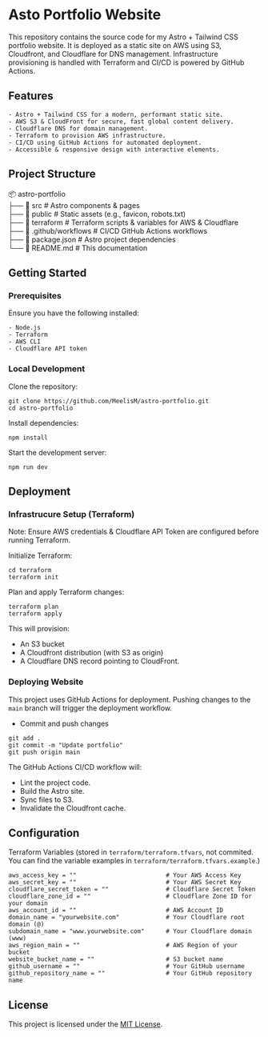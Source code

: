 # Asto Portfolio Website

This repository contains the source code for my Astro + Tailwind CSS portfolio website. It is deployed as a static site on AWS using S3, Cloudfront, and Cloudflare for DNS management. Infrastructure provisioning is handled with Terraform and CI/CD is powered by GitHub Actions.

## Features

    - Astro + Tailwind CSS for a modern, performant static site.
    - AWS S3 & CloudFront for secure, fast global content delivery.
    - Cloudflare DNS for domain management.
    - Terraform to provision AWS infrastructure.
    - CI/CD using GitHub Actions for automated deployment.
    - Accessible & responsive design with interactive elements.

## Project Structure

📦 astro-portfolio  
├── 📁 src                  # Astro components & pages  
├── 📁 public               # Static assets (e.g., favicon, robots.txt)  
├── 📁 terraform            # Terraform scripts & variables for AWS & Cloudflare  
├── 📁 .github/workflows    # CI/CD GitHub Actions workflows  
├── 📄 package.json         # Astro project dependencies   
└── 📄 README.md            # This documentation  


## Getting Started

### Prerequisites

Ensure you have the following installed:

    - Node.js
    - Terraform
    - AWS CLI
    - Cloudflare API token

### Local Development

Clone the repository:

```
git clone https://github.com/MeelisM/astro-portfolio.git
cd astro-portfolio
```

Install dependencies:

```
npm install
```

Start the development server:

```
npm run dev
```

## Deployment

### Infrastrucure Setup (Terraform)

Note: Ensure AWS credentials & Cloudflare API Token are configured before running Terraform.

Initialize Terraform:

```
cd terraform
terraform init
```

Plan and apply Terraform changes:

```
terraform plan
terraform apply
```

This will provision:

- An S3 bucket
- A Cloudfront distribution (with S3 as origin)
- A Cloudflare DNS record pointing to CloudFront.

### Deploying Website
This project uses GitHub Actions for deployment. Pushing changes to the `main` branch will trigger the deployment workflow.

- Commit and push changes
```
git add .
git commit -m "Update portfolio"
git push origin main
```

The GitHub Actions CI/CD workflow will:

- Lint the project code.
- Build the Astro site.
- Sync files to S3.
- Invalidate the Cloudfront cache.

## Configuration
Terraform Variables (stored in `terraform/terraform.tfvars`, not commited. You can find the variable examples in `terraform/terraform.tfvars.example`.)

```text
aws_access_key = ""                         # Your AWS Access Key
aws_secret_key = ""                         # Your AWS Secret Key
cloudflare_secret_token = ""                # Cloudflare Secret Token
cloudflare_zone_id = ""                     # Cloudflare Zone ID for your domain
aws_account_id = ""                         # AWS Account ID
domain_name = "yourwebsite.com"             # Your Cloudflare root domain (@)
subdomain_name = "www.yourwebsite.com"      # Your Cloudflare domain (www)
aws_region_main = ""                        # AWS Region of your bucket
website_bucket_name = ""                    # S3 bucket name
github_username = ""                        # Your GitHub username
github_repository_name = ""                 # Your GitHub repository name
```

## License
This project is licensed under the [MIT License](/LICENSE).